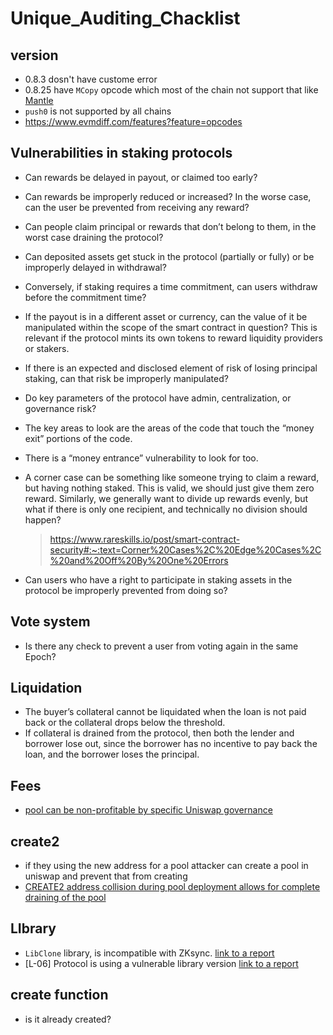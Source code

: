 # Unique_Auditing_Chacklist

## version 
- 0.8.3 dosn't have custome error
- 0.8.25 have `MCopy` opcode which most of the chain not support that like [Mantle](https://docs.mantle.xyz/network/for-developers/the-differences-between-mantle-op-stack-and-ethereum#unsupported-opcodes)
- `push0` is not supported by all chains
- https://www.evmdiff.com/features?feature=opcodes

## Vulnerabilities in staking protocols
- Can rewards be delayed in payout, or claimed too early?
- Can rewards be improperly reduced or increased? In the worse case, can the user be prevented from receiving any reward?
- Can people claim principal or rewards that don’t belong to them, in the worst case draining the protocol?
- Can deposited assets get stuck in the protocol (partially or fully) or be improperly delayed in withdrawal?
- Conversely, if staking requires a time commitment, can users withdraw before the commitment time?
- If the payout is in a different asset or currency, can the value of it be manipulated within the scope of the smart contract in question? This is relevant if the protocol mints its own tokens to reward liquidity providers or stakers.
- If there is an expected and disclosed element of risk of losing principal staking, can that risk be improperly manipulated?
- Do key parameters of the protocol have admin, centralization, or governance risk?
- The key areas to look are the areas of the code that touch the “money exit” portions of the code.
-  There is a “money entrance” vulnerability to look for too.
- A corner case can be something like someone trying to claim a reward, but having nothing staked. This is valid, we should just give them zero reward. Similarly, we generally want to divide up rewards evenly, but what if there is only one recipient, and technically no division should happen?
  > https://www.rareskills.io/post/smart-contract-security#:~:text=Corner%20Cases%2C%20Edge%20Cases%2C%20and%20Off%20By%20One%20Errors

- Can users who have a right to participate in staking assets in the protocol be improperly prevented from doing so?

## Vote system
- Is there any check to prevent a user from voting again in the same Epoch?

## Liquidation 
- The buyer’s collateral cannot be liquidated when the loan is not paid back or the collateral drops below the threshold.
- If collateral is drained from the protocol, then both the lender and borrower lose out, since the borrower has no incentive to pay back the loan, and the borrower loses the principal.
## Fees
-   [pool can be non-profitable by specific Uniswap governance](https://code4rena.com/reports/2024-04-panoptic#m-05-panoptic-pool-can-be-non-profitable-by-specific-uniswap-governance)
  ## create2 
- if they using the new address for a pool attacker can create a pool in uniswap and prevent that from creating
- [CREATE2 address collision during pool deployment allows for complete draining of the pool](https://code4rena.com/reports/2024-04-panoptic#m-03-create2-address-collision-during-pool-deployment-allows-for-complete-draining-of-the-pool)

## LIbrary
- `LibClone` library, is incompatible with ZKsync. [link to a report ](https://solodit.cyfrin.io/issues/factory-deployments-wont-work-correctly-on-the-zksync-chain-codehawks-biconomy-nexus-git)
- [L-06] Protocol is using a vulnerable library version [link to a report](https://solodit.cyfrin.io/issues/l-06-protocol-is-using-a-vulnerable-library-version-pashov-none-yhairvesting-markdown)


## create function
- is it already created?
